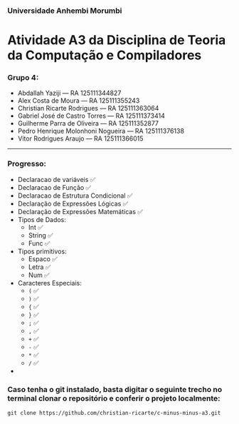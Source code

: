 ### Universidade Anhembi Morumbi
# Atividade A3 da Disciplina de Teoria da Computação e Compiladores
### Grupo 4:
* Abdallah Yaziji — RA 125111344827
* Alex Costa de Moura — RA 125111355243
* Christian Ricarte Rodrigues — RA 125111363064
* Gabriel José de Castro Torres — RA 125111373414
* Guilherme Parra de Oliveira — RA 125111352877
* Pedro Henrique Molonhoni Nogueira — RA 125111376138
* Vitor Rodrigues Araujo — RA 125111366015

<hr>

### Progresso:
- Declaracao de variáveis ✅
- Declaracao de Função ✅
- Declaracao de Estrutura Condicional ✅
- Declaração de Expressões Lógicas ✅
- Declaração de Expressões Matemáticas ✅
- Tipos de Dados:
    - Int ✅
    - String ✅
    - Func ✅
- Tipos primitivos:
    - Espaco ✅
    - Letra ✅ 
    - Num ✅
- Caracteres Especiais:
    - `(` ✅
    - `)` ✅
    - `{` ✅
    - `}` ✅
    - `;` ✅
    - `,` ✅
    - `+` ✅
    - `-` ✅
    - `*` ✅ 
    - `/` ✅
-  

### Caso tenha o git instalado, basta digitar o seguinte trecho no terminal clonar o repositório e conferir o projeto localmente:
`git clone https://github.com/christian-ricarte/c-minus-minus-a3.git`
